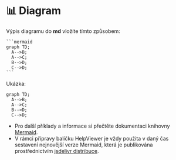 # 📊 Diagram

Výpis diagramu do **md** vložíte tímto způsobem:

````
```mermaid
graph TD; 
  A-->B; 
  A-->C; 
  B-->D; 
  C-->D;
```
````

Ukázka:

```mermaid
graph TD; 
  A-->B; 
  A-->C; 
  B-->D; 
  C-->D;
```

- Pro další příklady a informace si přečtěte dokumentaci knihovny [Mermaid][Mermaid]. 
- V rámci přípravy balíčku HelpViewer je vždy použita v daný čas sestavení nejnovější verze Mermaid, která je publikována prostřednictvím [jsdelivr distribuce][MermaJsDelivr].

[Mermaid]: https://mermaid.js.org/intro/ "Mermaid - vykresluje grafy a schémata podle speciálních textových definic"
[MermaJsDelivr]: https://cdn.jsdelivr.net/npm/mermaid/dist/ "Mermaid - JsDelivr"

